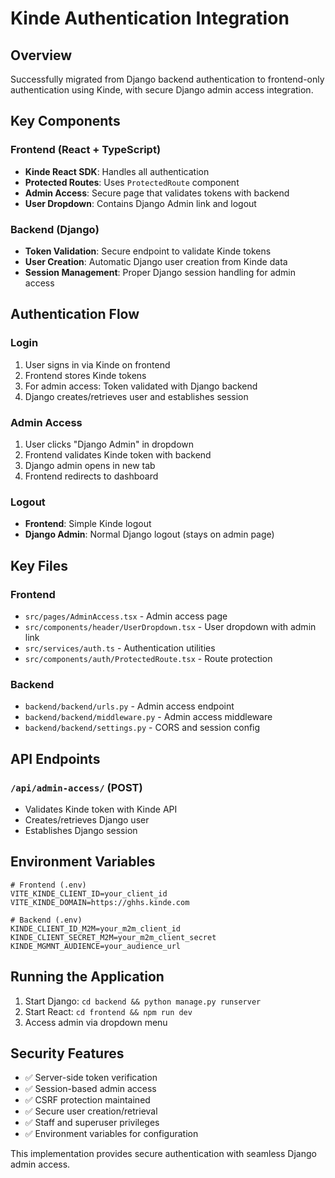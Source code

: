 # Kinde Authentication Integration

## Overview
Successfully migrated from Django backend authentication to frontend-only authentication using Kinde, with secure Django admin access integration.

## Key Components

### Frontend (React + TypeScript)
- **Kinde React SDK**: Handles all authentication
- **Protected Routes**: Uses `ProtectedRoute` component
- **Admin Access**: Secure page that validates tokens with backend
- **User Dropdown**: Contains Django Admin link and logout

### Backend (Django)
- **Token Validation**: Secure endpoint to validate Kinde tokens
- **User Creation**: Automatic Django user creation from Kinde data
- **Session Management**: Proper Django session handling for admin access

## Authentication Flow

### Login
1. User signs in via Kinde on frontend
2. Frontend stores Kinde tokens
3. For admin access: Token validated with Django backend
4. Django creates/retrieves user and establishes session

### Admin Access
1. User clicks "Django Admin" in dropdown
2. Frontend validates Kinde token with backend
3. Django admin opens in new tab
4. Frontend redirects to dashboard

### Logout
- **Frontend**: Simple Kinde logout
- **Django Admin**: Normal Django logout (stays on admin page)

## Key Files

### Frontend
- `src/pages/AdminAccess.tsx` - Admin access page
- `src/components/header/UserDropdown.tsx` - User dropdown with admin link
- `src/services/auth.ts` - Authentication utilities
- `src/components/auth/ProtectedRoute.tsx` - Route protection

### Backend
- `backend/backend/urls.py` - Admin access endpoint
- `backend/backend/middleware.py` - Admin access middleware
- `backend/backend/settings.py` - CORS and session config

## API Endpoints

### `/api/admin-access/` (POST)
- Validates Kinde token with Kinde API
- Creates/retrieves Django user
- Establishes Django session

## Environment Variables
```env
# Frontend (.env)
VITE_KINDE_CLIENT_ID=your_client_id
VITE_KINDE_DOMAIN=https://ghhs.kinde.com

# Backend (.env)
KINDE_CLIENT_ID_M2M=your_m2m_client_id
KINDE_CLIENT_SECRET_M2M=your_m2m_client_secret
KINDE_MGMNT_AUDIENCE=your_audience_url
```

## Running the Application
1. Start Django: `cd backend && python manage.py runserver`
2. Start React: `cd frontend && npm run dev`
3. Access admin via dropdown menu

## Security Features
- ✅ Server-side token verification
- ✅ Session-based admin access
- ✅ CSRF protection maintained
- ✅ Secure user creation/retrieval
- ✅ Staff and superuser privileges
- ✅ Environment variables for configuration

This implementation provides secure authentication with seamless Django admin access. 